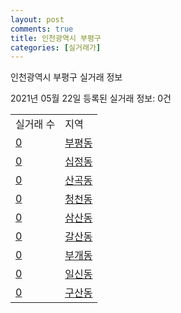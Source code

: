 ```yaml
---
layout: post
comments: true
title: 인천광역시 부평구
categories: [실거래가]
---
```


인천광역시 부평구 실거래 정보

2021년 05월 22일 등록된 실거래 정보: 0건


<table>
  <tr>
    <td>실거래 수</td>
    <td>지역</td>
  </tr>

  
  <tr>
    <td><a href="2823710100.html">0</a></td>
    <td><a href="2823710100.html">부평동</a></td>
  </tr>
    

  <tr>
    <td><a href="2823710200.html">0</a></td>
    <td><a href="2823710200.html">십정동</a></td>
  </tr>
    

  <tr>
    <td><a href="2823710300.html">0</a></td>
    <td><a href="2823710300.html">산곡동</a></td>
  </tr>
    

  <tr>
    <td><a href="2823710400.html">0</a></td>
    <td><a href="2823710400.html">청천동</a></td>
  </tr>
    

  <tr>
    <td><a href="2823710500.html">0</a></td>
    <td><a href="2823710500.html">삼산동</a></td>
  </tr>
    

  <tr>
    <td><a href="2823710600.html">0</a></td>
    <td><a href="2823710600.html">갈산동</a></td>
  </tr>
    

  <tr>
    <td><a href="2823710700.html">0</a></td>
    <td><a href="2823710700.html">부개동</a></td>
  </tr>
    

  <tr>
    <td><a href="2823710800.html">0</a></td>
    <td><a href="2823710800.html">일신동</a></td>
  </tr>
    

  <tr>
    <td><a href="2823710900.html">0</a></td>
    <td><a href="2823710900.html">구산동</a></td>
  </tr>
    


</table>
    